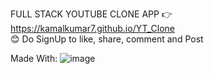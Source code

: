 
FULL STACK YOUTUBE CLONE APP
👉  https://kamalkumar7.github.io/YT_Clone        
😊  Do SignUp to like, share, comment and Post 


Made With:
![image](https://user-images.githubusercontent.com/78609121/228961201-a790fc49-3a05-4a35-8af6-25c10a4ed8eb.png)



 



